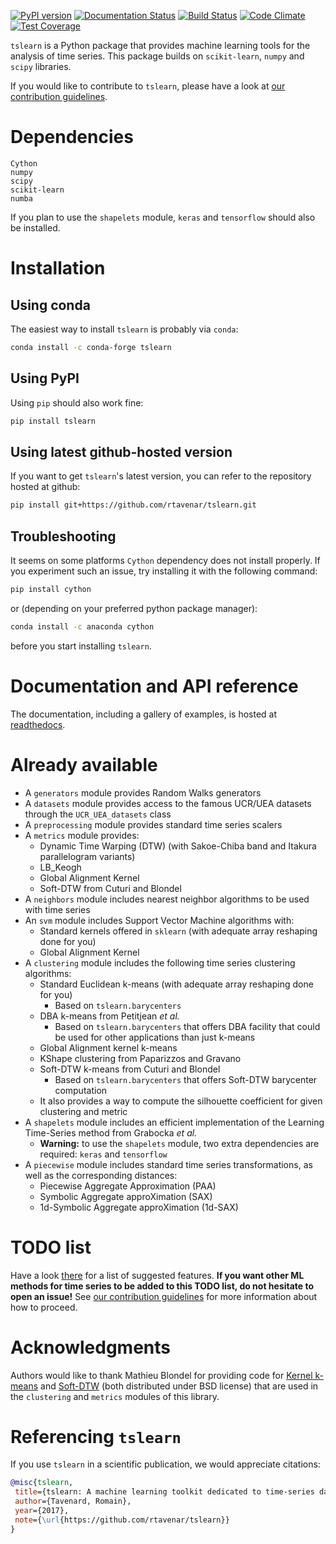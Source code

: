[![PyPI version](https://badge.fury.io/py/tslearn.svg)](https://badge.fury.io/py/tslearn)
[![Documentation Status](https://readthedocs.org/projects/tslearn/badge/?version=latest)](http://tslearn.readthedocs.io/en/latest/?badge=latest)
[![Build Status](https://travis-ci.org/rtavenar/tslearn.svg?branch=master)](https://travis-ci.org/rtavenar/tslearn)
[![Code Climate](https://codeclimate.com/github/rtavenar/tslearn/badges/gpa.svg)](https://codeclimate.com/github/rtavenar/tslearn)
[![Test Coverage](https://codeclimate.com/github/rtavenar/tslearn/badges/coverage.svg)](https://codeclimate.com/github/rtavenar/tslearn/coverage)

`tslearn` is a Python package that provides machine learning tools for the analysis of time series.
This package builds on `scikit-learn`, `numpy` and `scipy` libraries.

If you would like to contribute to `tslearn`, please have a look at [our contribution guidelines](CONTRIBUTING.md).

# Dependencies

```
Cython
numpy
scipy
scikit-learn
numba
```

If you plan to use the `shapelets` module, `keras` and `tensorflow` should also be installed.

# Installation

## Using conda

The easiest way to install `tslearn` is probably via `conda`:
```bash
conda install -c conda-forge tslearn
```

## Using PyPI

Using `pip` should also work fine:
```bash
pip install tslearn
```

## Using latest github-hosted version

If you want to get `tslearn`'s latest version, you can refer to the repository hosted at github:
```bash
pip install git+https://github.com/rtavenar/tslearn.git
```

## Troubleshooting

It seems on some platforms `Cython` dependency does not install properly.
If you experiment such an issue, try installing it with the following command:

```bash
pip install cython
```

or (depending on your preferred python package manager):
```bash
conda install -c anaconda cython
```

before you start installing `tslearn`.

# Documentation and API reference

The documentation, including a gallery of examples, is hosted at [readthedocs](http://tslearn.readthedocs.io/en/latest/index.html).

# Already available

* A `generators` module provides Random Walks generators
* A `datasets` module provides access to the famous UCR/UEA datasets through the `UCR_UEA_datasets` class
* A `preprocessing` module provides standard time series scalers
* A `metrics` module provides:
  * Dynamic Time Warping (DTW) (with Sakoe-Chiba band and Itakura parallelogram variants)
  * LB_Keogh
  * Global Alignment Kernel
  * Soft-DTW from Cuturi and Blondel
* A `neighbors` module includes nearest neighbor algorithms to be used with time series
* An `svm` module includes Support Vector Machine algorithms with:
  * Standard kernels offered in `sklearn` (with adequate array reshaping done for you)
  * Global Alignment Kernel
* A `clustering` module includes the following time series clustering algorithms:
  * Standard Euclidean k-means (with adequate array reshaping done for you)
    * Based on `tslearn.barycenters`
  * DBA k-means from Petitjean _et al._
    * Based on `tslearn.barycenters` that offers DBA facility that could be used for other applications than just
    k-means
  * Global Alignment kernel k-means
  * KShape clustering from Paparizzos and Gravano
  * Soft-DTW k-means from Cuturi and Blondel
    * Based on `tslearn.barycenters` that offers Soft-DTW barycenter computation
  * It also provides a way to compute the silhouette coefficient for given clustering and metric
* A `shapelets` module includes an efficient implementation of the Learning Time-Series method from Grabocka _et al._
  * **Warning:** to use the `shapelets` module, two extra dependencies are required: `keras` and `tensorflow`
* A `piecewise` module includes standard time series transformations, as well as the corresponding distances:
  * Piecewise Aggregate Approximation (PAA)
  * Symbolic Aggregate approXimation (SAX)
  * 1d-Symbolic Aggregate approXimation (1d-SAX)

# TODO list

Have a look [there](https://github.com/rtavenar/tslearn/issues?utf8=✓&q=is%3Aissue%20is%3Aopen%20label%3A%22new%20feature%22%20) for a list of suggested features.
**If you want other ML methods for time series to be added to this TODO list, do not hesitate to open an issue!** See [our contribution guidelines](CONTRIBUTING.md) for more information about how to proceed.

# Acknowledgments

Authors would like to thank Mathieu Blondel for providing code for
[Kernel k-means](https://gist.github.com/mblondel/6230787) and [Soft-DTW](https://github.com/mblondel/soft-dtw) (both
distributed under BSD license) that are used in the `clustering` and `metrics` modules of this library.

# Referencing `tslearn`

If you use `tslearn` in a scientific publication, we would appreciate citations:

```bibtex
@misc{tslearn,
 title={tslearn: A machine learning toolkit dedicated to time-series data},
 author={Tavenard, Romain},
 year={2017},
 note={\url{https://github.com/rtavenar/tslearn}}
}
```
